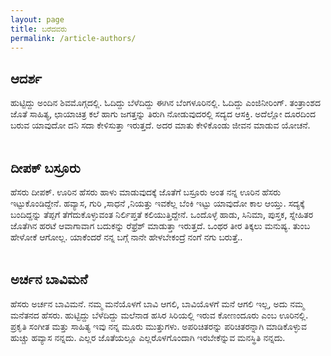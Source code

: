 ```yaml
---
layout: page
title: ಬರೆದವರು
permalink: /article-authors/
---
```


## ಆದರ್ಶ
ಹುಟ್ಟಿದ್ದು ಅಂದಿನ ಶಿವಮೊಗ್ಗದಲ್ಲಿ. ಓದಿದ್ದು ಬೆಳೆದಿದ್ದು ಈಗಿನ ಬೆಂಗಳೂರಿನಲ್ಲಿ. ಓದಿದ್ದು ಎಂಜಿನೀರಿಂಗ್. ತಂತ್ರಾಂಶದ ಜೊತೆ ಸಾಹಿತ್ಯ, ಛಾಯಾಚಿತ್ರ ಕಲೆ ಹಾಗು ಜಗತ್ತನ್ನು ತಿರುಗಿ ನೋಡುವುದರಲ್ಲಿ ಸದ್ಯದ ಆಸಕ್ತಿ. ಅದೆಲ್ಲೋ ದೂರದಿಂದ ಬರುವ ಯಾವುದೋ ದನಿ ಸದಾ ಕೇಳಿಸುತ್ತಾ ಇರುತ್ತದೆ. ಅದರ ಮಾತು ಕೇಳಿಕೊಂಡು ಜೀವನ ಮಾಡುವ ಯೋಚನೆ.<br><br>

## ದೀಪಕ್ ಬಸ್ರೂರು
ಹೆಸರು ದೀಪಕ್. ಊರಿನ ಹೆಸರು ಹಾಳು ಮಾಡುವುದಕ್ಕೆ ಜೊತೆಗೆ ಬಸ್ರೂರು ಅಂತ ನನ್ನ ಊರಿನ ಹೆಸರು ಇಟ್ಟುಕೊಂಡಿದ್ದೇನೆ. ಹವ್ಯಾಸ, ಗುರಿ ,ಸಾಧನೆ ,ನಿಯತ್ತು ಇವಕೆಲ್ಲ ಬೆಂಕಿ ಇಟ್ಟು ಯಾವುದೋ ಕಾಲ ಆಯ್ತು. ಸದ್ಯಕ್ಕೆ ಬಂದಿದ್ದನ್ನು ತೆಪ್ಪಗೆ ತೆಗೆದುಕೊಳ್ಳುವಂತ ನಿರ್ಲಿಪ್ತತೆ ಕಲಿಯುತ್ತಿದ್ದೇನೆ. ಒಂದೊಳ್ಳೆ ಹಾಡು, ಸಿನಿಮಾ, ಪುಸ್ತಕ, ಸ್ನೇಹಿತರ ಜೊತೆಗಿನ ಹರಟೆ ಆವಾಗಾವಾಗ ಬದುಕನ್ನು ರೆಫ್ರೆಶ್ ಮಾಡುತ್ತಾ ಇರುತ್ತದೆ. ಒಂಥರ ತೀರ ತಿಕ್ಕಲು ಮನುಷ್ಯ. ತುಂಬ ಹೇಳೋಕೆ ಆಗೋಲ್ಲ. ಯಾಕೆಂದರೆ ನನ್ನ ಬಗ್ಗೆ ನಾನೇ ಹೇಳಬೇಕಂದ್ರೆ ನಂಗೆ ನಗು ಬರುತ್ತೆ..<br><br>


## ಅರ್ಚನ ಬಾವಿಮನೆ
ಹೆಸರು ಅರ್ಚನ ಬಾವಿಮನೆ. ನಮ್ಮ ಮನೆಯೊಳಗೆ ಬಾವಿ ಆಗಲಿ, ಬಾವಿಯೊಳಗೆ ಮನೆ ಆಗಲಿ ಇಲ್ಲ, ಅದು ನಮ್ಮ ಮನೆತನದ ಹೆಸರು. ಹುಟ್ಟಿದ್ದು ಬೆಳೆದಿದ್ದು ಮಲೆನಾಡ ಹಸಿರ ಸಿರಿಯಲ್ಲಿ ಇರುವ ಕೋಣಂದೂರು ಎಂಬ ಊರಿನಲ್ಲಿ. ಪ್ರಕೃತಿ ಸಂಗೀತ ಮತ್ತು ಸಾಹಿತ್ಯ ಇವು ನನ್ನ ಮೂರು ಮುತ್ತುಗಳು. ಅಪರಿಚಿತರನ್ನು ಪರಿಚಿತರನ್ನಾಗಿ ಮಾಡಿಕೊಳ್ಳುವ ಹುಚ್ಚು ಹವ್ಯಾಸ ನನ್ನದು. ಎಲ್ಲರ ಜೊತೆಯಲ್ಲೂ ಎಲ್ಲರೊಳಗೊಂದಾಗಿ ಇರಬೇಕೆನ್ನುವ ಮನಸ್ಥಿತಿ ನನ್ನದು.<br><br>
